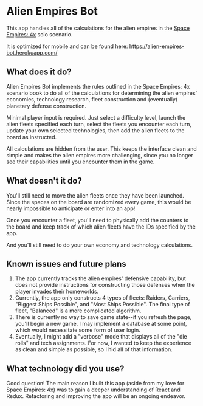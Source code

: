 <h1>Alien Empires Bot</h1>

<p>This app handles all of the calculations for the alien empires in the <a href="https://www.gmtgames.com/p-533-space-empires-3rd-printing.aspx">Space Empires: 4x</a> solo scenario.</p>

<p>It is optimized for mobile and can be found here: <a href="https://alien-empires-bot.herokuapp.com/">https://alien-empires-bot.herokuapp.com/</a>

<h2>What does it do?</h2>

<p>Alien Empires Bot implements the rules outlined in the Space Empires: 4x scenario book to do all of the calculations for determining the alien empires' economies, technology research, fleet construction and (eventually) planetary defense construction.</p>

<p>Minimal player input is required. Just select a difficulty level, launch the alien fleets specified each turn, select the fleets you encounter each turn, update your own selected technologies, then add the alien fleets to the board as instructed.</p>

<p>All calculations are hidden from the user. This keeps the interface clean and simple and makes the alien empires more challenging, since you no longer see their capabilities until you encounter them in the game.</p>

<h2>What doesn't it do?</h2>

<p>You'll still need to move the alien fleets once they have been launched. Since the spaces on the board are randomized every game, this would be nearly impossible to anticipate or enter into an app!</p>

<p>Once you encounter a fleet, you'll need to physically add the counters to the board and keep track of which alien fleets have the IDs specified by the app.</p>

<p>And you'll still need to do your own economy and technology calculations.</p>

<h2>Known issues and future plans</h2>

<ol>
  <li>The app currently tracks the alien empires' defensive capability, but does not provide instructions for constructing those defenses when the player invades their homeworlds.</li>
  <li>Currently, the app only constructs 4 types of fleets: Raiders, Carriers, "Biggest Ships Possible", and "Most Ships Possible". The final type of fleet, "Balanced" is a more complicated algorithm.</li>
  <li>There is currently no way to save game state--if you refresh the page, you'll begin a new game. I may implement a database at some point, which would necessitate some form of user login.</li>
  <li>Eventually, I might add a "verbose" mode that displays all of the "die rolls" and tech assignments. For now, I wanted to keep the experience as clean and simple as possible, so I hid all of that information.</li>
</ol>

<h2>What technology did you use?</h2>

<p>Good question! The main reason I built this app (aside from my love for Space Empires: 4x) was to gain a deeper understanding of React and Redux. Refactoring and improving the app will be an ongoing endeavor.</p>
